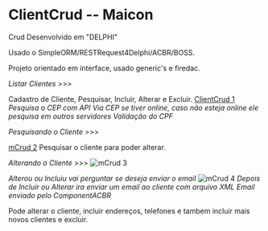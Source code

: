 # ClientCrud -- Maicon
  Crud Desenvolvido em "DELPHI"
  
  
  Usado o SimpleORM/RESTRequest4Delphi/ACBR/BOSS.
  
  Projeto orientado em interface, usado generic's e firedac.
  
  
*Listar Clientes* >>>


Cadastro de Cliente, Pesquisar, Incluir, Alterar e Excluir.
[ClientCrud 1](https://user-images.githubusercontent.com/84293353/183322194-5f1d98f3-1ae7-4983-be56-3026c6481007.PNG)
*Pesquisa o CEP com API Via CEP se tiver online, caso não esteja online ele pesquisa em outros servidores*
*Validação do CPF*


*Pesquisando o Cliente* >>>


[mCrud 2](https://user-images.githubusercontent.com/84293353/183322315-c60d6084-f4b9-4e9b-9e21-cd16f54e9db4.PNG)
Pesquisar o cliente para poder alterar. 


*Alterando o Cliente* >>>
![mCrud 3](https://user-images.githubusercontent.com/84293353/183322366-16088398-a483-4490-9ee7-9aca51d265be.PNG)

*Alterou ou Incluiu vai perguntar se deseja enviar o email*
![mCrud 4](https://user-images.githubusercontent.com/84293353/183322422-fc6b1136-efe9-46d3-9fad-c5c17ba488e5.PNG)
*Depois de Incluir ou Alterar ira enviar um email ao cliente com arquivo XML*
*Email enviado pelo ComponentACBR*

 Pode alterar o cliente, incluir endereços, telefones e tambem incluir mais novos clientes e excluir.
